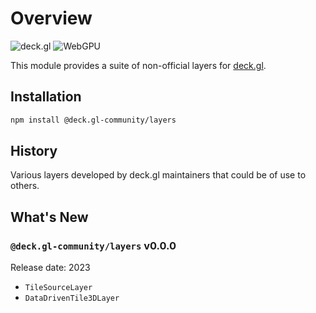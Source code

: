 # Overview

![deck.gl](https://img.shields.io/badge/deck.gl-v9-green.svg?style=flat-square")
![WebGPU](https://img.shields.io/badge/webgpu-no-red.svg?style=flat-square")

This module provides a suite of non-official layers for [deck.gl](https://deck.gl).

## Installation

```bash
npm install @deck.gl-community/layers
```

## History

Various layers developed by deck.gl maintainers that could be of use to others.

## What's New

### `@deck.gl-community/layers` v0.0.0

Release date: 2023

- `TileSourceLayer`
- `DataDrivenTile3DLayer`
